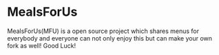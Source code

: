 # MealsForUs
MealsForUs(MFU) is a open source project which shares menus for everybody and everyone can not only enjoy this but can make your own fork as well! Good Luck!

